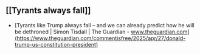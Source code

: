 ## [[Tyrants always fall]]
- [Tyrants like Trump always fall – and we can already predict how he will be dethroned | Simon Tisdall | The Guardian - www.theguardian.com](https://www.theguardian.com/commentisfree/2025/apr/27/donald-trump-us-constitution-president)